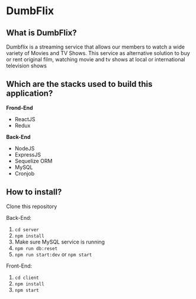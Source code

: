 # DumbFlix

## What is DumbFlix?

Dumbflix is a streaming service that allows our members to watch a wide variety of Movies and TV Shows. This service as alternative solution to buy or rent original film, watching movie and tv shows at local or international television shows

## Which are the stacks used to build this application?

**Frond-End**

- ReactJS
- Redux

**Back-End**

- NodeJS
- ExpressJS
- Sequelize ORM
- MySQL
- Cronjob

## How to install?

Clone this repository

Back-End:

1. `cd server`
2. `npm install`
3. Make sure MySQL service is running
4. `npm run db:reset`
5. `npm run start:dev` or `npm start`

Front-End:

1. `cd client`
2. `npm install`
3. `npm start`
